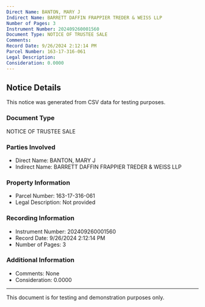 ```yaml
---
Direct Name: BANTON, MARY J
Indirect Name: BARRETT DAFFIN FRAPPIER TREDER & WEISS LLP
Number of Pages: 3
Instrument Number: 202409260001560
Document Type: NOTICE OF TRUSTEE SALE
Comments: 
Record Date: 9/26/2024 2:12:14 PM
Parcel Number: 163-17-316-061
Legal Description: 
Consideration: 0.0000
---
```


## Notice Details

This notice was generated from CSV data for testing purposes.

### Document Type
NOTICE OF TRUSTEE SALE

### Parties Involved
- Direct Name: BANTON, MARY J
- Indirect Name: BARRETT DAFFIN FRAPPIER TREDER & WEISS LLP

### Property Information
- Parcel Number: 163-17-316-061
- Legal Description: Not provided

### Recording Information
- Instrument Number: 202409260001560
- Record Date: 9/26/2024 2:12:14 PM
- Number of Pages: 3

### Additional Information
- Comments: None
- Consideration: 0.0000

---

This document is for testing and demonstration purposes only.
